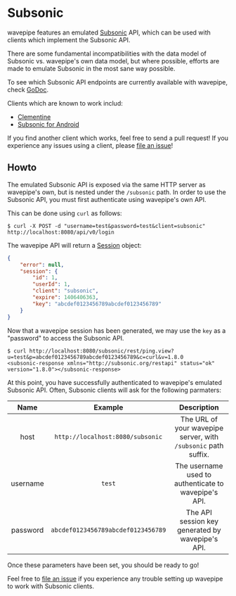 Subsonic
========

wavepipe features an emulated [Subsonic](http://www.subsonic.org/pages/index.jsp) API, which can be used with
clients which implement the Subsonic API.

There are some fundamental incompatibilities with the data model of Subsonic vs. wavepipe's own data model,
but where possible, efforts are made to emulate Subsonic in the most sane way possible.

To see which Subsonic API endpoints are currently available with wavepipe, check [GoDoc](http://godoc.org/github.com/mdlayher/wavepipe/subsonic).

Clients which are known to work includ:
  - [Clementine](https://www.clementine-player.org/)
  - [Subsonic for Android](https://play.google.com/store/apps/details?id=net.sourceforge.subsonic.androidapp&hl=en)

If you find another client which works, feel free to send a pull request!  If you experience any issues using
a client, please [file an issue](https://github.com/mdlayher/wavepipe/issues)!

## Howto

The emulated Subsonic API is exposed via the same HTTP server as wavepipe's own, but is nested under the
`/subsonic` path.  In order to use the Subsonic API, you must first authenticate using wavepipe's own API.

This can be done using `curl` as follows:

```
$ curl -X POST -d "username=test&password=test&client=subsonic" http://localhost:8080/api/v0/login
```

The wavepipe API will return a [Session](http://godoc.org/github.com/mdlayher/wavepipe/data#Session) object:

```json
{
	"error": null,
	"session": {
		"id": 1,
		"userId": 1,
		"client": "subsonic",
		"expire": 1406406363,
		"key": "abcdef0123456789abcdef0123456789"
	}
}
```

Now that a wavepipe session has been generated, we may use the `key` as a "password" to access the Subsonic API.

```
$ curl http://localhost:8080/subsonic/rest/ping.view?u=test&p=abcdef0123456789abcdef0123456789&c=curl&v=1.8.0
<subsonic-response xmlns="http://subsonic.org/restapi" status="ok" version="1.8.0"></subsonic-response>
```

At this point, you have successfully authenticated to wavepipe's emulated Subsonic API.  Often, Subsonic clients
will ask for the following parmaters:

| Name | Example | Description |
| :--: | :-----: | :---------: |
| host | `http://localhost:8080/subsonic` | The URL of your wavepipe server, with `/subsonic` path suffix. |
| username | `test` | The username used to authenticate to wavepipe's API. |
| password | `abcdef0123456789abcdef0123456789` | The API session key generated by wavepipe's API. |

Once these parameters have been set, you should be ready to go!

Feel free to [file an issue](https://github.com/mdlayher/wavepipe/issues) if you experience any trouble setting
up wavepipe to work with Subsonic clients.
